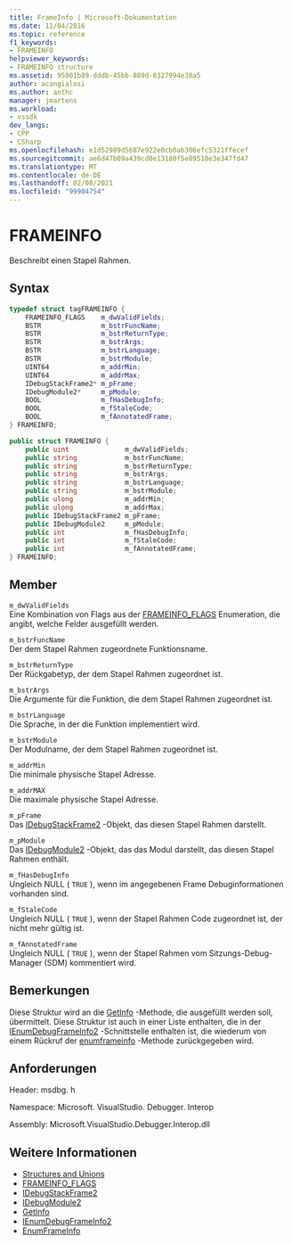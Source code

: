 ```yaml
---
title: FrameInfo | Microsoft-Dokumentation
ms.date: 11/04/2016
ms.topic: reference
f1_keywords:
- FRAMEINFO
helpviewer_keywords:
- FRAMEINFO structure
ms.assetid: 95001b89-dddb-45bb-889d-8327994e38a5
author: acangialosi
ms.author: anthc
manager: jmartens
ms.workload:
- vssdk
dev_langs:
- CPP
- CSharp
ms.openlocfilehash: e1d52989d5687e922e0cb0ab306efc5321ffecef
ms.sourcegitcommit: ae6d47b09a439cd0e13180f5e89510e3e347fd47
ms.translationtype: MT
ms.contentlocale: de-DE
ms.lasthandoff: 02/08/2021
ms.locfileid: "99904754"
---
```

# <a name="frameinfo"></a>FRAMEINFO
Beschreibt einen Stapel Rahmen.

## <a name="syntax"></a>Syntax

```cpp
typedef struct tagFRAMEINFO {
    FRAMEINFO_FLAGS    m_dwValidFields;
    BSTR               m_bstrFuncName;
    BSTR               m_bstrReturnType;
    BSTR               m_bstrArgs;
    BSTR               m_bstrLanguage;
    BSTR               m_bstrModule;
    UINT64             m_addrMin;
    UINT64             m_addrMax;
    IDebugStackFrame2* m_pFrame;
    IDebugModule2*     m_pModule;
    BOOL               m_fHasDebugInfo;
    BOOL               m_fStaleCode;
    BOOL               m_fAnnotatedFrame;
} FRAMEINFO;
```

```csharp
public struct FRAMEINFO {
    public uint              m_dwValidFields;
    public string            m_bstrFuncName;
    public string            m_bstrReturnType;
    public string            m_bstrArgs;
    public string            m_bstrLanguage;
    public string            m_bstrModule;
    public ulong             m_addrMin;
    public ulong             m_addrMax;
    public IDebugStackFrame2 m_pFrame;
    public IDebugModule2     m_pModule;
    public int               m_fHasDebugInfo;
    public int               m_fStaleCode;
    public int               m_fAnnotatedFrame;
} FRAMEINFO;
```

## <a name="members"></a>Member
`m_dwValidFields`\
Eine Kombination von Flags aus der [FRAMEINFO_FLAGS](../../../extensibility/debugger/reference/frameinfo-flags.md) Enumeration, die angibt, welche Felder ausgefüllt werden.

`m_bstrFuncName`\
Der dem Stapel Rahmen zugeordnete Funktionsname.

`m_bstrReturnType`\
Der Rückgabetyp, der dem Stapel Rahmen zugeordnet ist.

`m_bstrArgs`\
Die Argumente für die Funktion, die dem Stapel Rahmen zugeordnet ist.

`m_bstrLanguage`\
Die Sprache, in der die Funktion implementiert wird.

`m_bstrModule`\
Der Modulname, der dem Stapel Rahmen zugeordnet ist.

`m_addrMin`\
Die minimale physische Stapel Adresse.

`m_addrMAX`\
Die maximale physische Stapel Adresse.

`m_pFrame`\
Das [IDebugStackFrame2](../../../extensibility/debugger/reference/idebugstackframe2.md) -Objekt, das diesen Stapel Rahmen darstellt.

`m_pModule`\
Das [IDebugModule2](../../../extensibility/debugger/reference/idebugmodule2.md) -Objekt, das das Modul darstellt, das diesen Stapel Rahmen enthält.

`m_fHasDebugInfo`\
Ungleich NULL ( `TRUE` ), wenn im angegebenen Frame Debuginformationen vorhanden sind.

`m_fStaleCode`\
Ungleich NULL ( `TRUE` ), wenn der Stapel Rahmen Code zugeordnet ist, der nicht mehr gültig ist.

`m_fAnnotatedFrame`\
Ungleich NULL ( `TRUE` ), wenn der Stapel Rahmen vom Sitzungs-Debug-Manager (SDM) kommentiert wird.

## <a name="remarks"></a>Bemerkungen
Diese Struktur wird an die [GetInfo](../../../extensibility/debugger/reference/idebugstackframe2-getinfo.md) -Methode, die ausgefüllt werden soll, übermittelt. Diese Struktur ist auch in einer Liste enthalten, die in der [IEnumDebugFrameInfo2](../../../extensibility/debugger/reference/ienumdebugframeinfo2.md) -Schnittstelle enthalten ist, die wiederum von einem Rückruf der [enumframeinfo](../../../extensibility/debugger/reference/idebugthread2-enumframeinfo.md) -Methode zurückgegeben wird.

## <a name="requirements"></a>Anforderungen
Header: msdbg. h

Namespace: Microsoft. VisualStudio. Debugger. Interop

Assembly: Microsoft.VisualStudio.Debugger.Interop.dll

## <a name="see-also"></a>Weitere Informationen
- [Structures and Unions](../../../extensibility/debugger/reference/structures-and-unions.md)
- [FRAMEINFO_FLAGS](../../../extensibility/debugger/reference/frameinfo-flags.md)
- [IDebugStackFrame2](../../../extensibility/debugger/reference/idebugstackframe2.md)
- [IDebugModule2](../../../extensibility/debugger/reference/idebugmodule2.md)
- [GetInfo](../../../extensibility/debugger/reference/idebugstackframe2-getinfo.md)
- [IEnumDebugFrameInfo2](../../../extensibility/debugger/reference/ienumdebugframeinfo2.md)
- [EnumFrameInfo](../../../extensibility/debugger/reference/idebugthread2-enumframeinfo.md)
